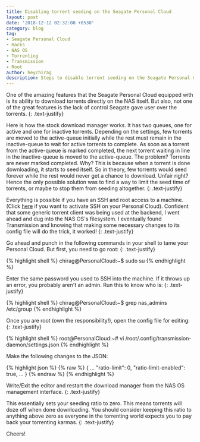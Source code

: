 ```yaml
---
title: Disabling torrent seeding on the Seagate Personal Cloud
layout: post
date: '2018-12-12 02:32:08 +0530'
category: blog
tag:
- Seagate Personal Cloud
- Hacks
- NAS OS
- Torrenting
- Transmission
- Root
author: heychirag
description: Steps to disable torrent seeding on the Seagate Personal Cloud
---
```


One of the amazing features that the Seagate Personal Cloud equipped with is its ability to download torrents directly on the NAS itself. But also, not one of the great features is the lack of control Seagate gave user over the torrents.
{: .text-justify}

Here is how the stock download manager works. It has two queues, one for active and one for inactive torrents. Depending on the settings, few torrents are moved to the active-queue initially while the rest must remain in the inactive-queue to wait for active torrents to complete. As soon as a torrent from the active-queue is marked completed, the next torrent waiting in line in the inactive-queue is moved to the active-queue. The problem? Torrents are never marked completed. Why? This is because when a torrent is done downloading, it starts to seed itself. So in theory, few torrents would seed forever while the rest would never get a chance to download. Unfair right? Hence the only possible solution was to find a way to limit the seed time of torrents, or maybe to stop them from seeding altogether.
{: .text-justify}

Everything is possible if you have an SSH and root access to a machine. (Click [here](/seagate-personal-cloud-hack-activating-ssh/) if you want to activate SSH on your Personal Cloud). Confident that some generic torrent client was being used at the backend, I went ahead and dug into the NAS OS's filesystem. I eventually found Transmission and knowing that making some necessary changes to its config file will do the trick, it worked!
{: .text-justify}

Go ahead and punch in the following commands in your shell to tame your Personal Cloud. But first, you need to go root:
{: .text-justify}

{% highlight shell %}
chirag@PersonalCloud:~$ sudo su
{% endhighlight %}

Enter the same password you used to SSH into the machine. If it throws up an error, you probably aren't an admin. Run this to know who is:
{: .text-justify}

{% highlight shell %}
chirag@PersonalCloud:~$ grep nas_admins /etc/group
{% endhighlight %}

Once you are root (own the responsibility!), open the config file for editing:
{: .text-justify}

{% highlight shell %}
root@PersonalCloud:~# vi /root/.config/transmission-daemon/settings.json
{% endhighlight %}

Make the following changes to the JSON:

{% highlight json %}
{% raw %}
{
    ...
    "ratio-limit": 0,
    "ratio-limit-enabled": true,
    ...
}
{% endraw %}
{% endhighlight %}

Write/Exit the editor and restart the download manager from the NAS OS management interface.
{: .text-justify}

This essentially sets your seeding ratio to zero. This means torrents will doze off when done downloading. You should consider keeping this ratio to anything above zero as everyone in the torrenting world expects you to pay back your torrenting karmas.
{: .text-justify}

Cheers!

<div class="breaker"></div>
